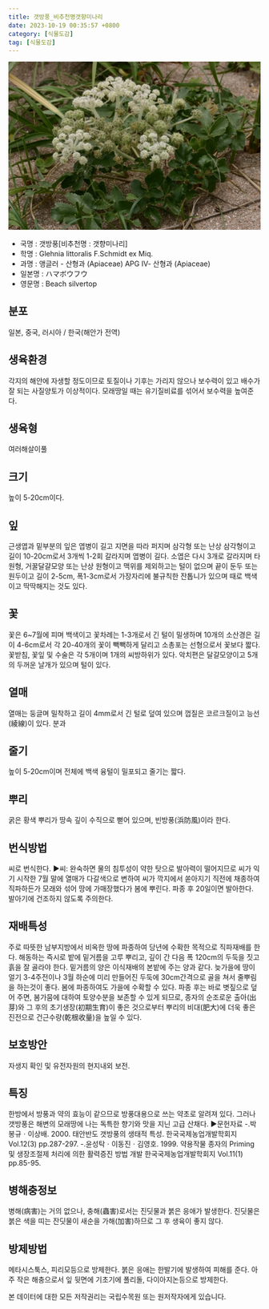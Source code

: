 ```yaml
---
title: 갯방풍_비추천명갯향미나리
date: 2023-10-19 00:35:57 +0800
category: [식물도감]
tag: [식물도감]
---
```




![갯방풍[비추천명 : 갯향미나리]](/assets/img/fileUpload/plants/basic/Umbelliferae/Glehnia/8201/8201_1_th2.jpg)
- 국명 : 갯방풍[비추천명 : 갯향미나리]
- 학명 : Glehnia littoralis F.Schmidt ex Miq.
- 과명 : 앵글러 - 산형과 (Apiaceae) APG Ⅳ- 산형과 (Apiaceae)
- 일본명 : ハマボウフウ
- 영문명 : Beach silvertop


## 분포
일본, 중국, 러시아 / 한국(해안가 전역) 
## 생육환경
각지의 해안에 자생할 정도이므로 토질이나 기후는 가리지 않으나 보수력이 있고 배수가 잘 되는 사질양토가 이상적이다. 모래땅일 때는 유기질비료를 섞어서 보수력을 높여준다.
## 생육형
여러해살이풀
## 크기
높이 5-20cm이다.
## 잎
근생엽과 밑부분의 잎은 엽병이 길고 지면을 따라 퍼지며 삼각형 또는 난상 삼각형이고 길이 10-20cm로서 3개씩 1-2회 갈라지며 엽병이 길다. 소엽은 다시 3개로 갈라지며 타원형, 거꿀달걀모양 또는 난상 원형이고 맥위를 제외하고는 털이 없으며 끝이 둔두 또는 원두이고 길이 2-5cm, 폭1-3cm로서 가장자리에 불규칙한 잔톱니가 있으며 때로 백색이고 딱딱해지는 것도 있다.
## 꽃
꽃은 6~7월에 피며 백색이고 꽃차례는 1-3개로서 긴 털이 밀생하며 10개의 소산경은 길이 4-6cm로서 각 20-40개의 꽃이 빽빽하게 달리고 소총포는 선형으로서 꽃보다 짧다. 꽃받침, 꽃잎 및 수술은 각 5개이며 1개의 씨방하위가 있다. 악치편은 달걀모양이고 5개의 두꺼운 날개가 있으며 털이 있다.
## 열매
열매는 둥글며 밀착하고 길이 4mm로서 긴 털로 덮여 있으며 껍질은 코르크질이고 능선(綾線)이 있다. 분과
## 줄기
높이 5-20cm이며 전체에 백색 융털이 밀포되고 줄기는 짧다.
## 뿌리
굵은 황색 뿌리가 땅속 깊이 수직으로 뻗어 있으며, 빈방풍(浜防風)이라 한다.
## 번식방법
씨로 번식한다.
▶씨: 완숙하면 물의 침투성이 약한 탓으로 발아력이 떨어지므로 씨가 익기 시작한 7월 말에 열매가 다갈색으로 변하여 씨가 깍지에서 쏟아지기 직전에 채종하여 직파하든가 모래와 섞어 땅에 가매장했다가 봄에 뿌린다. 파종 후 20일이면 발아한다. 발아기에 건조하지 않도록 주의한다.
## 재배특성
주로 따뜻한 남부지방에서 비옥한 땅에 파종하여 당년에 수확한 목적으로 직파재배를 한다. 해동하는 즉시로 밭에 밑거름을 고루 뿌리고, 깊이 간 다음 폭 120cm의 두둑을 짓고 흙을 잘 골라야 한다. 밑거름의 양은 이식재배의 본밭에 주는 양과 같다. 늦가을에 땅이 얼기 3-4주전이나 3월 하순에 미리 만들어진 두둑에 30cm간격으로 골을 쳐서 줄뿌림을 하는것이 좋다. 봄에 파종하여도 가을에 수확할 수 있다. 파종 후는 바로 볏짚으로 덮어 주면, 봄가뭄에 대하여 토양수분을 보존할 수 있게 되므로, 종자의 순조로운 출아(出芽)와 그 후의 초기생장(初期生育)이 좋은 것으로부터 뿌리의 비대(肥大)에 더욱 좋은 진전으로 건근수량(乾根收量)을 높일 수 있다.
## 보호방안
자생지 확인 및 유전자원의 현지내외 보전.
## 특징
한방에서 방풍과 약의 효능이 같으므로 방풍대용으로 쓰는 약초로 알려져 있다. 그러나 갯방풍은 해변의 모래땅에 나는 독특한 향기와 맛을 지닌 고급 산채다.
▶문헌자료
-.박봉규ㆍ이상배. 2000. 태안반도 갯방풍의 생태적 특성. 한국국제농업개발학회지 Vol.12(3) pp.287-297.
-.윤성탁ㆍ이동진ㆍ김영호. 1999. 약용작물 종자의 Priming 및 생장조절제 처리에 의한 활력증진 방법 개발 한국국제농업개발학회지 Vol.11(1) pp.85-95.
## 병해충정보
병해(病害)는 거의 없으나, 충해(蟲害)로서는 진딧물과 붉은 응애가 발생한다. 
진딧물은 붉은 색을 띠는 잔딧물이 새순을 가해(加害)하므로 그 후 생육이 좋지 않다.
## 방제방법
메타시스툭스, 피리모등으로 방제한다. 붉은 응애는 한발기에 발생하여 피해를 준다. 아주 작은 해충으로서 잎 뒷면에 기초기에 폴리돌, 다이아지논등으로 방제한다.






본 데이터에 대한 모든 저작권리는 국립수목원 또는 원저작자에게 있습니다.
